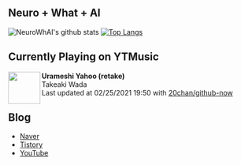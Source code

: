 ## Neuro + What + AI

![NeuroWhAI's github stats](https://github-readme-stats.vercel.app/api?username=neurowhai&count_private=true&show_icons=true)
[![Top Langs](https://github-readme-stats.vercel.app/api/top-langs/?username=neurowhai&layout=compact)](https://github.com/anuraghazra/github-readme-stats)

## Currently Playing on YTMusic

[<img align="left" height="65" src="https://lh3.googleusercontent.com/DKa_edQGMngKYIIC7vCc1pBGKHFm71XmXy9LhkeAoSQ9p3VxnLaXWoG7wFDD70oXUbrhrEhtedWg1GAa">](https://music.youtube.com/channel/UCC2ZsEeVOP4jU8vqhTxTB4w)

**Urameshi Yahoo (retake)**  
Takeaki Wada  
Last updated at 02/25/2021 19:50 with [20chan/github-now](https://github.com/20chan/github-now)

## Blog

- [Naver](http://blog.naver.com/neurowhai)
- [Tistory](http://neurowhai.tistory.com/)
- [YouTube](https://www.youtube.com/channel/UCB_v1xU6laBHOeH6z4L-Mtw)
